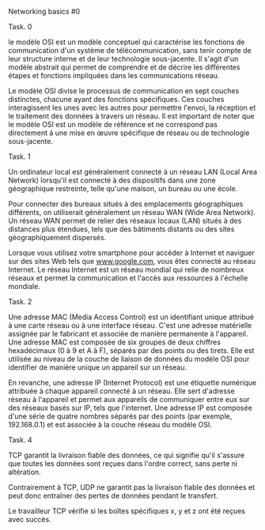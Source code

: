 Networking basics #0


Task. 0

le modèle OSI est un modèle conceptuel qui caractérise les fonctions de communication d'un système de télécommunication, sans tenir compte de leur structure interne et de leur technologie sous-jacente.
Il s'agit d'un modèle abstrait qui permet de comprendre et de décrire les différentes étapes et fonctions impliquées dans les communications réseau.

 Le modèle OSI divise le processus de communication en sept couches distinctes, chacune ayant des fonctions spécifiques.
 Ces couches interagissent les unes avec les autres pour permettre l'envoi, la réception et le traitement des données à travers un réseau. Il est important de noter que le modèle OSI est un modèle de référence et ne correspond pas directement à une mise en œuvre spécifique de réseau ou de technologie sous-jacente.


 Task. 1

 Un ordinateur local est généralement connecté à un réseau LAN (Local Area Network) lorsqu'il est connecté à des dispositifs dans une zone géographique restreinte, telle qu'une maison, un bureau ou une école.

 Pour connecter des bureaux situés à des emplacements géographiques différents, on utiliserait généralement un réseau WAN (Wide Area Network). Un réseau WAN permet de relier des réseaux locaux (LAN) situés à des distances plus étendues, tels que des bâtiments distants ou des sites géographiquement dispersés.

 Lorsque vous utilisez votre smartphone pour accéder à Internet et naviguer sur des sites Web tels que www.google.com, vous êtes connecté au réseau Internet. Le réseau Internet est un réseau mondial qui relie de nombreux réseaux et permet la communication et l'accès aux ressources à l'échelle mondiale.


 Task. 2

Une adresse MAC (Media Access Control) est un identifiant unique attribué à une carte réseau ou à une interface réseau. C'est une adresse matérielle assignée par le fabricant et associée de manière permanente à l'appareil.
Une adresse MAC est composée de six groupes de deux chiffres hexadécimaux (0 à 9 et A à F), séparés par des points ou des tirets. Elle est utilisée au niveau de la couche de liaison de données du modèle OSI pour identifier de manière unique un appareil sur un réseau.

En revanche, une adresse IP (Internet Protocol) est une étiquette numérique attribuée à chaque appareil connecté à un réseau. Elle sert d'adresse réseau à l'appareil et permet aux appareils de communiquer entre eux sur des réseaux basés sur IP, tels que l'internet. Une adresse IP est composée d'une série de quatre nombres séparés par des points (par exemple, 192.168.0.1) et est associée à la couche réseau du modèle OSI.


Task. 4

TCP garantit la livraison fiable des données, ce qui signifie qu'il s'assure que toutes les données sont reçues dans l'ordre correct, sans perte ni altération.

Contrairement à TCP, UDP ne garantit pas la livraison fiable des données et peut donc entraîner des pertes de données pendant le transfert.

Le travailleur TCP vérifie si les boîtes spécifiques x, y et z ont été reçues avec succès.